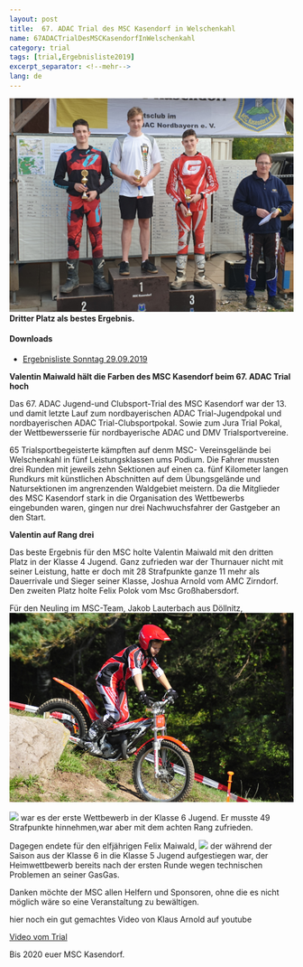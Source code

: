 ```yaml
---
layout: post
title:  67. ADAC Trial des MSC Kasendorf in Welschenkahl
name: 67ADACTrialDesMSCKasendorfInWelschenkahl
category: trial
tags: [trial,Ergebnisliste2019]
excerpt_separator: <!--mehr-->
lang: de
---
```

![](https://github.com/msc-kasendorf/docker/blob/master/docs/download/20190929_151516.jpg)
**Dritter Platz als bestes Ergebnis.**
#### Downloads

* [Ergebnisliste Sonntag 29.09.2019](https://github.com/msc-kasendorf/docker/raw/master/docs/download//20190929_Ergebnisliste_Welschenkahl.pdf)

<!--mehr-->
**Valentin Maiwald hält die Farben des MSC Kasendorf beim 67. ADAC Trial hoch**

Das 67. ADAC Jugend-und Clubsport-Trial des MSC Kasendorf war der  13. und damit  letzte Lauf zum nordbayerischen ADAC Trial-Jugendpokal und nordbayerischen ADAC Trial-Clubsportpokal. Sowie zum Jura Trial Pokal, der Wettbewersserie für nordbayerische ADAC und DMV Trialsportvereine. 

65 Trialsportbegeisterte kämpften auf denm MSC- Vereinsgelände bei Welschenkahl in fünf Leistungsklassen ums Podium. Die Fahrer mussten drei Runden mit jeweils zehn Sektionen auf einen ca. fünf Kilometer langen Rundkurs mit künstlichen Abschnitten auf dem Übungsgelände und Natursektionen im angrenzenden Waldgebiet meistern. Da die Mitglieder des MSC Kasendorf stark in die Organisation des Wettbewerbs eingebunden waren, gingen nur drei Nachwuchsfahrer der Gastgeber an den Start.

**Valentin auf Rang drei**

Das beste Ergebnis für den MSC holte Valentin Maiwald mit den dritten Platz in der Klasse 4 Jugend. Ganz zufrieden war der Thurnauer nicht mit seiner Leistung, hatte er doch mit 28 Strafpunkte ganze 11 mehr als Dauerrivale und Sieger seiner Klasse, Joshua Arnold vom AMC Zirndorf. Den zweiten Platz holte Felix Polok vom Msc Großhabersdorf.

Für den Neuling im MSC-Team, Jakob Lauterbach aus Döllnitz,
![](https://github.com/msc-kasendorf/docker/blob/master/docs/download/Jakob_ganz.JPG)


![](https://github.com/msc-kasendorf/docker/blob/master/docs/download/2.JPG)
war es der erste Wettbewerb in der Klasse 6 Jugend. Er musste 49 Strafpunkte hinnehmen,war aber mit dem achten Rang zufrieden.

Dagegen endete für den elfjährigen Felix Maiwald,
![](https://github.com/msc-kasendorf/docker/blob/master/docs/download/0.JPG)
der während der Saison aus der Klasse 6 in die Klasse 5 Jugend aufgestiegen war, der Heimwettbewerb bereits nach der ersten Runde wegen technischen Problemen an seiner GasGas.

Danken möchte der MSC allen Helfern und Sponsoren, ohne die es nicht möglich wäre so eine Veranstaltung  zu bewältigen.

hier noch ein gut gemachtes Video von Klaus Arnold  auf youtube

[Video vom Trial](https://youtu.be/yjqcgZBvvTo)

Bis 2020 euer MSC Kasendorf.
